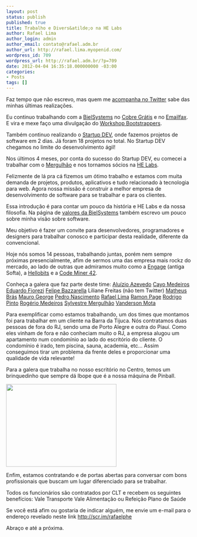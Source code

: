 ```yaml
---
layout: post
status: publish
published: true
title: Trabalho e Divers&atilde;o na HE Labs
author: Rafael Lima
author_login: admin
author_email: contato@rafael.adm.br
author_url: http://rafael.lima.myopenid.com/
wordpress_id: 709
wordpress_url: http://rafael.adm.br/?p=709
date: 2012-04-04 16:35:18.000000000 -03:00
categories:
- Posts
tags: []
---
```

Faz tempo que n&atilde;o escrevo, mas quem me <a href="http://twitter.com/rafaelp">acompanha no Twitter</a> sabe das minhas &uacute;ltimas realiza&ccedil;&otilde;es.

Eu continuo trabalhando com a <a href="http://bielsystems.com.br">BielSystems</a> no <a href="http://cobregratis.com.br">Cobre Gr&aacute;tis</a> e no <a href="http://emailfax.com.br">Emailfax</a>. E vira e mexe fa&ccedil;o uma divulga&ccedil;&atilde;o do <a href="http://workshop.bootstrappers.com.br">Workshop Bootstrappers</a>.

Tamb&eacute;m continuo realizando o <a href="http://startupdev.com.br">Startup DEV</a>, onde fazemos projetos de software em 2 dias. J&aacute; foram 18 projetos no total. No Startup DEV chegamos no limite do desenvolvimento &aacute;gil!

Nos &uacute;ltimos 4 meses, por conta do sucesso do Startup DEV, eu comecei a trabalhar com o <a href="http://twitter.com/smergulhao">Mergulh&atilde;o</a> e nos tornamos s&oacute;cios na <a href="http://helabs.com.br">HE Labs</a>.

Felizmente de l&aacute; pra c&aacute; fizemos um &oacute;timo trabalho e estamos com muita demanda de projetos, produtos, aplicativos e tudo relacionado &agrave; tecnologia para web. Agora nossa miss&atilde;o &eacute; construir a melhor empresa de desenvolvimento de software para se trabalhar e para os clientes.

Essa introdu&ccedil;&atilde;o &eacute; para contar um pouco da hist&oacute;ria e HE Labs e da nossa filosofia. Na p&aacute;gina de <a href="http://bielsystems.com.br/valores">valores da BielSystems</a> tamb&eacute;m escrevo um pouco sobre minha vis&atilde;o sobre software.

Meu objetivo &eacute; fazer um convite para desenvolvedores, programadores e designers para trabalhar conosco e participar desta realidade, diferente da convencional.

Hoje n&oacute;s somos 14 pessoas, trabalhando juntas, por&eacute;m nem sempre pr&oacute;ximas presencialmente, afim de sermos uma das empresa mais rockz do mercado, ao lado de outras que admiramos muito como a <a href="http://engage.is/">Engage</a> (antiga Softa), a <a href="http://hellobits.com/">Hellobits</a> e a <a href="http://www.codeminer42.com/">Code Miner 42</a>.

Conhe&ccedil;a a galera que faz parte deste time:
<a href="http://twitter.com/#!/aluisio_azevedo" target="_blank">Alu&iacute;zio Azevedo</a>
<a href="http://twitter.com/#!/yogodoshi" target="_blank">Cayo Medeiros</a>
<a href="http://twitter.com/#!/eduardofiorezi" target="_blank">Eduardo Fiorezi</a>
<a href="http://twitter.com/#!/fbazzarella" target="_blank">Felipe Bazzarella</a>
Liliane Freitas (n&atilde;o tem Twitter)
<a href="http://twitter.com/#!/matheusbras_" target="_blank">Matheus Br&aacute;s</a>
<a href="http://twitter.com/#!/maurogeorge" target="_blank">Mauro George</a>
<a href="http://twitter.com/#!/lunks" target="_blank">Pedro Nascimento</a>
<a href="http://twitter.com/#!/rafaelp" target="_blank">Rafael Lima</a>
<a href="http://twitter.com/#!/ramonpage" target="_blank">Ramon Page</a>
<a href="http://twitter.com/#!/rodrigoospinto" target="_blank">Rodrigo Pinto</a>
<a href="http://twitter.com/#!/argerimsf" target="_blank">Rog&eacute;rio Medeiros</a>
<a href="http://twitter.com/#!/smergulhao" target="_blank">Sylvestre Mergulh&atilde;o</a>
<a href="http://twitter.com/#!/argentinomota" target="_blank">Vanderson Mota</a>

Para exemplificar como estamos trabalhando, um dos times que montamos foi para trabalhar em um cliente na Barra da Tijuca. N&oacute;s contratamos duas pessoas de fora do RJ, sendo uma de Porto Alegre e outra do Piau&iacute;. Como eles vinham de fora e n&atilde;o conheciam muito o RJ, a empresa alugou um apartamento num condom&iacute;nio ao lado do escrit&oacute;rio do cliente. O condom&iacute;nio &eacute; irado, tem piscina, sauna, academia, etc... Assim conseguimos tirar um problema da frente deles e proporcionar uma qualidade de vida relevante!

Para a galera que trabalha no nosso escrit&oacute;rio no Centro, temos um brinquedinho que sempre d&aacute; Ibope que &eacute; a nossa m&aacute;quina de Pinball.

<a href="http://rafael.adm.br/wp-content/uploads/2012/04/pinball.jpg"><img src="http://rafael.adm.br/wp-content/uploads/2012/04/pinball-300x225.jpg" alt="" title="pinball" width="300" height="225" class="aligncenter size-medium wp-image-712" /></a>

Enfim, estamos contratando e de portas abertas para conversar com bons profissionais que buscam um lugar diferenciado para se trabalhar.

Todos os funcion&aacute;rios s&atilde;o contratados por CLT e recebem os seguintes benef&iacute;cios:
Vale Transporte
Vale Alimenta&ccedil;&atilde;o ou Refei&ccedil;&atilde;o
Plano de Sa&uacute;de

Se voc&ecirc; est&aacute; afim ou gostaria de indicar algu&eacute;m, me envie um e-mail para o endere&ccedil;o revelado neste link <a href="http://scr.im/rafaelphe">http://scr.im/rafaelphe</a>

Abra&ccedil;o e at&eacute; a pr&oacute;xima.
